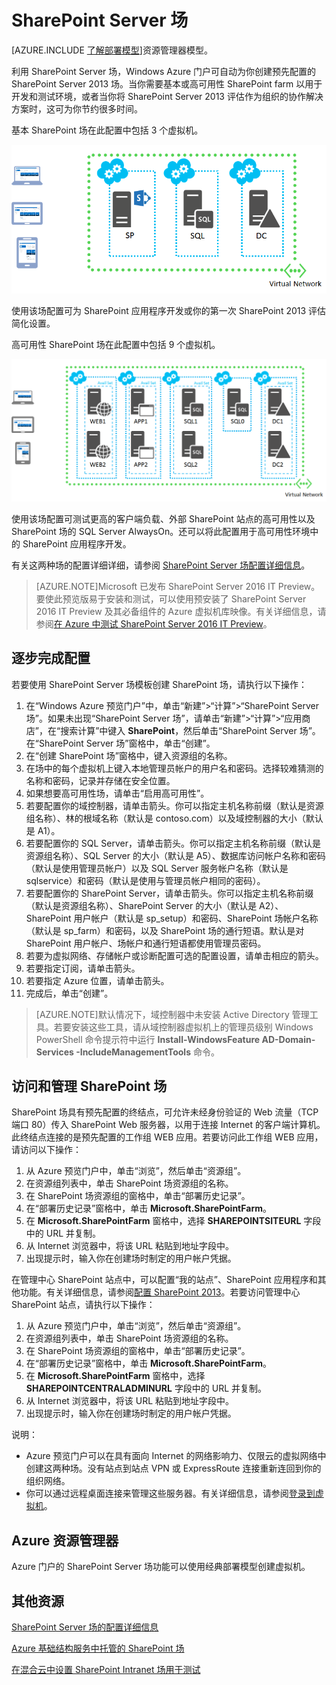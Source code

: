 <properties
	pageTitle="SharePoint Server 场 | Windows Azure"
	description="在 Azure 预览门户中使用 SharePoint Server 场快速创建新的基本或高可用性 SharePoint Server 2013 场。"
	services="virtual-machines"
	documentationCenter=""
	authors="JoeDavies-MSFT"
	manager="timlt"
	editor=""
	tags="azure-service-management"/>

<tags
	ms.service="virtual-machines"
	ms.date="10/05/2015"
	wacn.date="01/21/2016"/>

# SharePoint Server 场

[AZURE.INCLUDE [了解部署模型](../includes/learn-about-deployment-models-classic-include.md)]资源管理器模型。
 

利用 SharePoint Server 场，Windows Azure 门户可自动为你创建预先配置的 SharePoint Server 2013 场。当你需要基本或高可用性 SharePoint farm 以用于开发和测试环境，或者当你将 SharePoint Server 2013 评估作为组织的协作解决方案时，这可为你节约很多时间。

基本 SharePoint 场在此配置中包括 3 个虚拟机。

![sharepointfarm](./media/virtual-machines-sharepoint-farm-azure-preview/SPFarm_Basic.png)

使用该场配置可为 SharePoint 应用程序开发或你的第一次 SharePoint 2013 评估简化设置。

高可用性 SharePoint 场在此配置中包括 9 个虚拟机。

![sharepointfarm](./media/virtual-machines-sharepoint-farm-azure-preview/SPFarm_HighAvail.png)

使用该场配置可测试更高的客户端负载、外部 SharePoint 站点的高可用性以及 SharePoint 场的 SQL Server AlwaysOn。还可以将此配置用于高可用性环境中的 SharePoint 应用程序开发。

有关这两种场的配置详细详细，请参阅 [SharePoint Server 场配置详细信息](/documentation/articles/virtual-machines-sharepoint-farm-config-azure-preview)。

> [AZURE.NOTE]Microsoft 已发布 SharePoint Server 2016 IT Preview。要使此预览版易于安装和测试，可以使用预安装了 SharePoint Server 2016 IT Preview 及其必备组件的 Azure 虚拟机库映像。有关详细信息，请参阅[在 Azure 中测试 SharePoint Server 2016 IT Preview](http://azure.microsoft.com/blog/test-sharepoint-server-2016-it-preview-4/)。

## 逐步完成配置

若要使用 SharePoint Server 场模板创建 SharePoint 场，请执行以下操作：

1. 在[](https://manage.windowsazure.cn)“Windows Azure 预览门户”中，单击“新建”>“计算”>“SharePoint Server 场”。如果未出现“SharePoint Server 场”，请单击“新建”>“计算”>“应用商店”，在“搜索计算”中键入 **SharePoint**，然后单击“SharePoint Server 场”。在“SharePoint Server 场”窗格中，单击“创建”。
2. 在“创建 SharePoint 场”窗格中，键入资源组的名称。
3. 在场中的每个虚拟机上键入本地管理员帐户的用户名和密码。选择较难猜测的名称和密码，记录并存储在安全位置。
4. 如果想要高可用性场，请单击“启用高可用性”。
5. 若要配置你的域控制器，请单击箭头。你可以指定主机名称前缀（默认是资源组名称）、林的根域名称（默认是 contoso.com）以及域控制器的大小（默认是 A1）。
6. 若要配置你的 SQL Server，请单击箭头。你可以指定主机名称前缀（默认是资源组名称）、SQL Server 的大小（默认是 A5）、数据库访问帐户名称和密码（默认是使用管理员帐户）以及 SQL Server 服务帐户名称（默认是 sqlservice）和密码（默认是使用与管理员帐户相同的密码）。
7. 若要配置你的 SharePoint Server，请单击箭头。你可以指定主机名称前缀（默认是资源组名称）、SharePoint Server 的大小（默认是 A2）、SharePoint 用户帐户（默认是 sp\_setup）和密码、SharePoint 场帐户名称（默认是 sp\_farm）和密码，以及 SharePoint 场的通行短语。默认是对 SharePoint 用户帐户、场帐户和通行短语都使用管理员密码。
8. 若要为虚拟网络、存储帐户或诊断配置可选的配置设置，请单击相应的箭头。
9. 若要指定订阅，请单击箭头。
10. 若要指定 Azure 位置，请单击箭头。
11. 完成后，单击“创建”。

> [AZURE.NOTE]默认情况下，域控制器中未安装 Active Directory 管理工具。若要安装这些工具，请从域控制器虚拟机上的管理员级别 Windows PowerShell 命令提示符中运行 **Install-WindowsFeature AD-Domain-Services -IncludeManagementTools** 命令。

## 访问和管理 SharePoint 场

SharePoint 场具有预先配置的终结点，可允许未经身份验证的 Web 流量（TCP 端口 80）传入 SharePoint Web 服务器，以用于连接 Internet 的客户端计算机。此终结点连接的是预先配置的工作组 WEB 应用。若要访问此工作组 WEB 应用，请访问以下操作：

1.	从 Azure 预览门户中，单击“浏览”，然后单击“资源组”。 
2.	在资源组列表中，单击 SharePoint 场资源组的名称。
3.	在 SharePoint 场资源组的窗格中，单击“部署历史记录”。 
4.	在“部署历史记录”窗格中，单击 **Microsoft.SharePointFarm**。
5.	在 **Microsoft.SharePointFarm** 窗格中，选择 **SHAREPOINTSITEURL** 字段中的 URL 并复制。
6.	从 Internet 浏览器中，将该 URL 粘贴到地址字段中。
7.	出现提示时，输入你在创建场时制定的用户帐户凭据。

在管理中心 SharePoint 站点中，可以配置“我的站点”、SharePoint 应用程序和其他功能。有关详细信息，请参阅[配置 SharePoint 2013](http://technet.microsoft.com/zh-cn/library/ee836142.aspx)。若要访问管理中心 SharePoint 站点，请执行以下操作：

1.	从 Azure 预览门户中，单击“浏览”，然后单击“资源组”。 
2.	在资源组列表中，单击 SharePoint 场资源组的名称。
3.	在 SharePoint 场资源组的窗格中，单击“部署历史记录”。 
4.	在“部署历史记录”窗格中，单击 **Microsoft.SharePointFarm**。
5.	在 **Microsoft.SharePointFarm** 窗格中，选择 **SHAREPOINTCENTRALADMINURL** 字段中的 URL 并复制。
6.	从 Internet 浏览器中，将该 URL 粘贴到地址字段中。
7.	出现提示时，输入你在创建场时制定的用户帐户凭据。


说明：

- Azure 预览门户可以在具有面向 Internet 的网络影响力、仅限云的虚拟网络中创建这两种场。没有站点到站点 VPN 或 ExpressRoute 连接重新连回到你的组织网络。
- 你可以通过远程桌面连接来管理这些服务器。有关详细信息，请参阅[登录到虚拟机](/documentation/articles/virtual-machines-windows-tutorial-classic-portal/#log-on-to-the-virtual-machine)。

## Azure 资源管理器

Azure 门户的 SharePoint Server 场功能可以使用经典部署模型创建虚拟机。

## 其他资源

[SharePoint Server 场的配置详细信息](/documentation/articles/virtual-machines-sharepoint-farm-config-azure-preview)

[Azure 基础结构服务中托管的 SharePoint 场](/documentation/articles/virtual-machines-sharepoint-infrastructure-services)

[在混合云中设置 SharePoint Intranet 场用于测试](/documentation/articles/virtual-networks-setup-sharepoint-hybrid-cloud-testing)

<!---HONumber=82-->